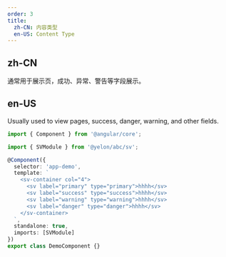 ```yaml
---
order: 3
title:
  zh-CN: 内容类型
  en-US: Content Type
---
```


## zh-CN

通常用于展示页，成功、异常、警告等字段展示。

## en-US

Usually used to view pages, success, danger, warning, and other fields.

```ts
import { Component } from '@angular/core';

import { SVModule } from '@yelon/abc/sv';

@Component({
  selector: 'app-demo',
  template: `
    <sv-container col="4">
      <sv label="primary" type="primary">hhhh</sv>
      <sv label="success" type="success">hhhh</sv>
      <sv label="warning" type="warning">hhhh</sv>
      <sv label="danger" type="danger">hhhh</sv>
    </sv-container>
  `,
  standalone: true,
  imports: [SVModule]
})
export class DemoComponent {}
```
